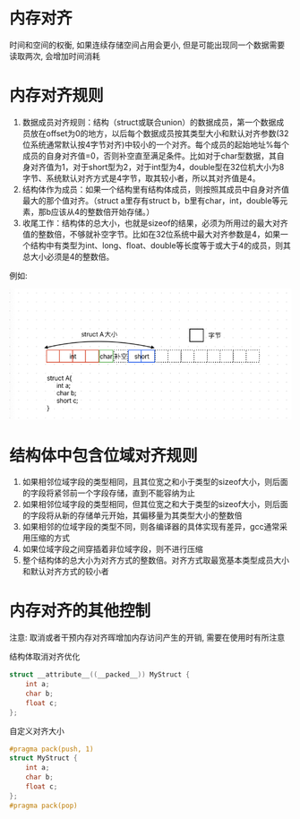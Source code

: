 # 内存对齐

时间和空间的权衡, 如果连续存储空间占用会更小, 但是可能出现同一个数据需要读取两次, 会增加时间消耗

# 内存对齐规则

1. 数据成员对齐规则：结构（struct或联合union）的数据成员，第一个数据成员放在offset为0的地方，以后每个数据成员按其类型大小和默认对齐参数(32位系统通常默认按4字节对齐)中较小的一个对齐。每个成员的起始地址%每个成员的自身对齐值=0，否则补空直至满足条件。比如对于char型数据，其自身对齐值为1，对于short型为2，对于int型为4，double型在32位机大小为8字节、系统默认对齐方式是4字节，取其较小者，所以其对齐值是4。
2. 结构体作为成员：如果一个结构里有结构体成员，则按照其成员中自身对齐值最大的那个值对齐。（struct a里存有struct b，b里有char，int，double等元素，那b应该从4的整数倍开始存储。）
3. 收尾工作：结构体的总大小，也就是sizeof的结果，必须为所用过的最大对齐值的整数倍，不够就补空字节。比如在32位系统中最大对齐参数是4，如果一个结构中有类型为int、long、float、double等长度等于或大于4的成员，则其总大小必须是4的整数倍。

例如:

![image-20230828200650947](img/内存对齐/image-20230828200650947.png)

# 结构体中包含位域对齐规则

1. 如果相邻位域字段的类型相同，且其位宽之和小于类型的sizeof大小，则后面的字段将紧邻前一个字段存储，直到不能容纳为止
2. 如果相邻位域字段的类型相同，但其位宽之和大于类型的sizeof大小，则后面的字段将从新的存储单元开始，其偏移量为其类型大小的整数倍
3. 如果相邻的位域字段的类型不同，则各编译器的具体实现有差异，gcc通常采用压缩的方式
4. 如果位域字段之间穿插着非位域字段，则不进行压缩
5. 整个结构体的总大小为对齐方式的整数倍。对齐方式取最宽基本类型成员大小和默认对齐方式的较小者



# 内存对齐的其他控制

注意: 取消或者干预内存对齐晖增加内存访问产生的开销, 需要在使用时有所注意

结构体取消对齐优化

```c
struct __attribute__((__packed__)) MyStruct {
    int a;
    char b;
    float c;
};
```

自定义对齐大小

```c
#pragma pack(push, 1)
struct MyStruct {
    int a;
    char b;
    float c;
};
#pragma pack(pop)
```

